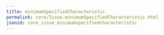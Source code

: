 ```yaml
---
title: minimumSpecifiedCharacteristic
permalink: core/Issue.minimumSpecifiedCharacteristic.html
jsonid: core_issue_minimumspecifiedcharacteristic
---
```

